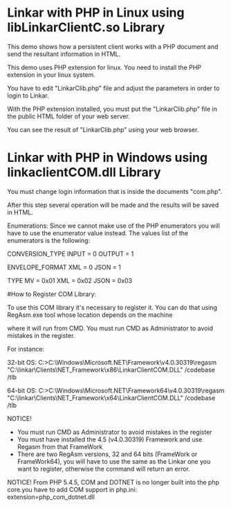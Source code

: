 # Linkar with PHP in Linux using libLinkarClientC.so Library

This demo shows how a persistent client works with a PHP document and send the resultant information in HTML.

This demo uses PHP extension for linux. You need  to install the PHP extension in your linux system.

You have to edit "LinkarClib.php" file and adjust the parameters in order to login to Linkar.

With the PHP extension installed, you must put the "LinkarClib.php" file in the public HTML folder of your web server.

You can see the result of "LinkarClib.php" using your web browser.

# Linkar with PHP in Windows using linkaclientCOM.dll Library

You must change login information that is inside the documents "com.php".

After this step several operation will be made and the results will be saved in HTML.

Enumerations:
Since we cannot make use of the PHP enumerators you will have to use the enumerator value instead. The values list of the enumerators is the following:

CONVERSION_TYPE
INPUT = 0
OUTPUT = 1

ENVELOPE_FORMAT
XML = 0
JSON = 1

TYPE
MV = 0x01
XML = 0x02
JSON = 0x03 


#How to Register COM Library:

To use this COM library it's necessary  to register it. You can do that using RegAsm.exe tool whose location depends on the machine 

where it will run from CMD. You must run CMD as Administrator to avoid mistakes in the register.

For instance:

32-bit OS:
C:\>C:\Windows\Microsoft.NET\Framework\v4.0.30319\regasm "C:\linkar\Clients\NET_Framework\x86\LinkarClientCOM.DLL" /codebase /tlb

64-bit OS:
C:\>C:\Windows\Microsoft.NET\Framework64\v4.0.30319\regasm "C:\linkar\Clients\NET_Framework\x64\LinkarClientCOM.DLL" /codebase /tlb

 NOTICE!
- You must run CMD as Administrator to avoid mistakes in the register
- You must have installed the 4.5 (v4.0.30319) Framework and use Regasm from that FrameWork
- There are two RegAsm versions, 32 and 64 bits (FrameWork or FrameWork64), you will have to use the same as the Linkar one you want to register, otherwise the command will return an error.

 NOTICE!
  From PHP 5.4.5, COM and DOTNET is no longer built into the php core.you have to add COM support in php.ini:
     extension=php_com_dotnet.dll
 
